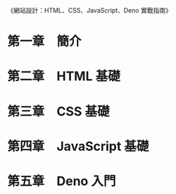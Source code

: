 《網站設計：HTML、CSS、JavaScript、Deno 實戰指南》

# 第一章　簡介

# 第二章　HTML 基礎

# 第三章　CSS 基礎

# 第四章　JavaScript 基礎

# 第五章　Deno 入門
